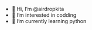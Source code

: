 - 👋 Hi, I’m @airdropkita
- 👀 I’m interested in codding
- 🌱 I’m currently learning python

<!---
airdropkita/airdropkita is a ✨ special ✨ repository because its `README.md` (this file) appears on your GitHub profile.
You can click the Preview link to take a look at your changes.
--->
